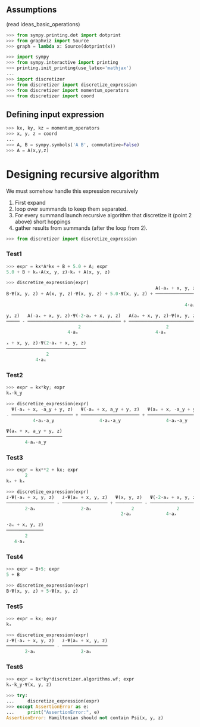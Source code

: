 ## Assumptions
(read ideas_basic_operations)

```python
>>> from sympy.printing.dot import dotprint
>>> from graphviz import Source
>>> graph = lambda x: Source(dotprint(x))
```

```python
>>> import sympy
>>> from sympy.interactive import printing
>>> printing.init_printing(use_latex='mathjax')
...
>>> import discretizer
>>> from discretizer import discretize_expression
>>> from discretizer import momentum_operators
>>> from discretizer import coord
```

## Defining input expression

```python
>>> kx, ky, kz = momentum_operators
>>> x, y, z = coord
...
>>> A, B = sympy.symbols('A B', commutative=False)
>>> A = A(x,y,z)
```

# Designing recursive algorithm
We must somehow handle this expression recursively
1. First expand
2. loop over summands to keep them separated.
3. For every summand launch recursive algorithm that discretize it (point 2 above)
short hoppings
4. gather results from summands (after the loop from 2).

```python
>>> from discretizer import discretize_expression
```

### Test1

```python
>>> expr = kx*A*kx + B + 5.0 + A; expr
5.0 + B + kₓ⋅A(x, y, z)⋅kₓ + A(x, y, z)
```

```python
>>> discretize_expression(expr)
                                                        A(-aₓ + x, y, z)⋅Ψ(x, 
B⋅Ψ(x, y, z) + A(x, y, z)⋅Ψ(x, y, z) + 5.0⋅Ψ(x, y, z) + ──────────────────────
                                                                       2      
                                                                   4⋅aₓ       

y, z)   A(-aₓ + x, y, z)⋅Ψ(-2⋅aₓ + x, y, z)   A(aₓ + x, y, z)⋅Ψ(x, y, z)   A(a
───── - ─────────────────────────────────── + ────────────────────────── - ───
                           2                                2                 
                       4⋅aₓ                             4⋅aₓ                  

ₓ + x, y, z)⋅Ψ(2⋅aₓ + x, y, z)
──────────────────────────────
               2              
           4⋅aₓ
```

### Test2

```python
>>> expr = kx*ky; expr
kₓ⋅k_y
```

```python
>>> discretize_expression(expr)
  Ψ(-aₓ + x, -a_y + y, z)   Ψ(-aₓ + x, a_y + y, z)   Ψ(aₓ + x, -a_y + y, z)   
- ─────────────────────── + ────────────────────── + ────────────────────── - 
          4⋅aₓ⋅a_y                 4⋅aₓ⋅a_y                 4⋅aₓ⋅a_y          

Ψ(aₓ + x, a_y + y, z)
─────────────────────
       4⋅aₓ⋅a_y
```

### Test3

```python
>>> expr = kx**2 + kx; expr
       2
kₓ + kₓ
```

```python
>>> discretize_expression(expr)
ⅈ⋅Ψ(-aₓ + x, y, z)   ⅈ⋅Ψ(aₓ + x, y, z)   Ψ(x, y, z)   Ψ(-2⋅aₓ + x, y, z)   Ψ(2
────────────────── - ───────────────── + ────────── - ────────────────── - ───
       2⋅aₓ                 2⋅aₓ               2                2             
                                           2⋅aₓ             4⋅aₓ              

⋅aₓ + x, y, z)
──────────────
       2      
   4⋅aₓ
```

### Test4

```python
>>> expr = B+5; expr
5 + B
```

```python
>>> discretize_expression(expr)
B⋅Ψ(x, y, z) + 5⋅Ψ(x, y, z)
```

### Test5

```python
>>> expr = kx; expr
kₓ
```

```python
>>> discretize_expression(expr)
ⅈ⋅Ψ(-aₓ + x, y, z)   ⅈ⋅Ψ(aₓ + x, y, z)
────────────────── - ─────────────────
       2⋅aₓ                 2⋅aₓ
```

### Test6

```python
>>> expr = kx*ky*discretizer.algorithms.wf; expr
kₓ⋅k_y⋅Ψ(x, y, z)
```

```python
>>> try:
...     discretize_expression(expr)
>>> except AssertionError as e:
...     print("AssertionError:", e)
AssertionError: Hamiltonian should not contain Psi(x, y, z)
```
